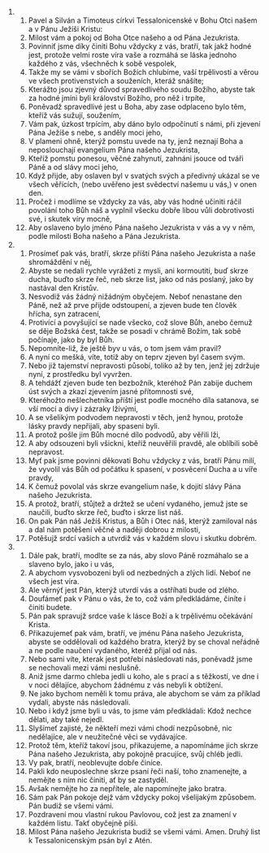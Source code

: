 <ol>
  <li>
    <ol>
      <li>Pavel a Silván a Timoteus církvi Tessalonicenské v Bohu Otci našem a v Pánu Ježíši Kristu:</li>
      <li>Milost vám a pokoj od Boha Otce našeho a od Pána Jezukrista.</li>
      <li>Povinniť jsme díky činiti Bohu vždycky z vás, bratří, tak jakž hodné jest, protože velmi roste víra vaše a rozmáhá se láska jednoho každého z vás, všechněch k sobě vespolek,</li>
      <li>Takže my se vámi v sbořích Božích chlubíme, vaší trpělivostí a věrou ve všech protivenstvích a souženích, kteráž snášíte;</li>
      <li>Kterážto jsou zjevný důvod spravedlivého soudu Božího, abyste tak za hodné jmíni byli království Božího, pro něž i trpíte,</li>
      <li>Poněvadž spravedlivé jest u Boha, aby zase odplaceno bylo těm, kteříž vás sužují, soužením,</li>
      <li>Vám pak, úzkost trpícím, aby dáno bylo odpočinutí s námi, při zjevení Pána Ježíše s nebe, s anděly moci jeho,</li>
      <li>V plameni ohně, kterýž pomstu uvede na ty, jenž neznají Boha a neposlouchají evangelium Pána našeho Jezukrista,</li>
      <li>Kteříž pomstu ponesou, věčné zahynutí, zahnáni jsouce od tváři Páně a od slávy moci jeho,</li>
      <li>Když přijde, aby oslaven byl v svatých svých a předivný ukázal se ve všech věřících, (nebo uvěřeno jest svědectví našemu u vás,) v onen den.</li>
      <li>Pročež i modlíme se vždycky za vás, aby vás hodné učiniti ráčil povolání toho Bůh náš a vyplnil všecku dobře libou vůli dobrotivosti své, i skutek víry mocně,</li>
      <li>Aby oslaveno bylo jméno Pána našeho Jezukrista v vás a vy v něm, podle milosti Boha našeho a Pána Jezukrista.</li>
    </ol>
  </li>
  <li>
    <ol>
      <li>Prosímeť pak vás, bratří, skrze příští Pána našeho Jezukrista a naše shromáždění v něj,</li>
      <li>Abyste se nedali rychle vyrážeti z mysli, ani kormoutiti, buď skrze ducha, buďto skrze řeč, neb skrze list, jako od nás poslaný, jako by nastával den Kristův.</li>
      <li>Nesvodiž vás žádný nižádným obyčejem. Neboť nenastane den Páně, než až prve přijde odstoupení, a zjeven bude ten člověk hřícha, syn zatracení,</li>
      <li>Protivící a povyšující se nade všecko, což slove Bůh, anebo čemuž se děje Božská čest, takže se posadí v chrámě Božím, tak sobě počínaje, jako by byl Bůh.</li>
      <li>Nepomníte-liž, že ještě byv u vás, o tom jsem vám pravil?</li>
      <li>A nyní co mešká, víte, totiž aby on teprv zjeven byl časem svým.</li>
      <li>Nebo již tajemství nepravosti působí, toliko až by ten, jenž jej zdržuje nyní, z prostředku byl vyvržen.</li>
      <li>A tehdážť zjeven bude ten bezbožník, kteréhož Pán zabije duchem úst svých a zkazí zjevením jasné přítomnosti své,</li>
      <li>Kteréhožto nešlechetníka příští jest podle mocného díla satanova, se vší mocí a divy i zázraky lživými,</li>
      <li>A se všelikým podvodem nepravosti v těch, jenž hynou, protože lásky pravdy nepřijali, aby spaseni byli.</li>
      <li>A protož pošle jim Bůh mocné dílo podvodů, aby věřili lži,</li>
      <li>A aby odsouzeni byli všickni, kteříž neuvěřili pravdě, ale oblíbili sobě nepravost.</li>
      <li>Myť pak jsme povinni děkovati Bohu vždycky z vás, bratří Pánu milí, že vyvolil vás Bůh od počátku k spasení, v posvěcení Ducha a u víře pravdy,</li>
      <li>K čemuž povolal vás skrze evangelium naše, k dojití slávy Pána našeho Jezukrista.</li>
      <li>A protož, bratří, stůjtež a držtež se učení vydaného, jemuž jste se naučili, buďto skrze řeč, buďto i skrze list náš.</li>
      <li>On pak Pán náš Ježíš Kristus, a Bůh i Otec náš, kterýž zamiloval nás a dal nám potěšení věčné a naději dobrou z milosti,</li>
      <li>Potěšujž srdcí vašich a utvrdiž vás v každém slovu i skutku dobrém.</li>
    </ol>
  </li>
  <li>
    <ol>
      <li>Dále pak, bratří, modlte se za nás, aby slovo Páně rozmáhalo se a slaveno bylo, jako i u vás,</li>
      <li>A abychom vysvobozeni byli od nezbedných a zlých lidí. Neboť ne všech jest víra.</li>
      <li>Ale věrnýť jest Pán, kterýž utvrdí vás a ostříhati bude od zlého.</li>
      <li>Doufámeť pak v Pánu o vás, že to, což vám předkládáme, činíte i činiti budete.</li>
      <li>Pán pak spravujž srdce vaše k lásce Boží a k trpělivému očekávání Krista.</li>
      <li>Přikazujemeť pak vám, bratří, ve jménu Pána našeho Jezukrista, abyste se oddělovali od každého bratra, kterýž by se choval neřádně a ne podle naučení vydaného, kteréž přijal od nás.</li>
      <li>Nebo sami víte, kterak jest potřebí následovati nás, poněvadž jsme se nechovali mezi vámi neslušně.</li>
      <li>Aniž jsme darmo chleba jedli u koho, ale s prací a s těžkostí, ve dne i v noci dělajíce, abychom žádnému z vás nebyli k obtížení.</li>
      <li>Ne jako bychom neměli k tomu práva, ale abychom se vám za příklad vydali, abyste nás následovali.</li>
      <li>Nebo i když jsme byli u vás, to jsme vám předkládali: Kdož nechce dělati, aby také nejedl.</li>
      <li>Slyšímeť zajisté, že někteří mezi vámi chodí nezpůsobně, nic nedělajíce, ale v neužitečné věci se vydávajíce.</li>
      <li>Protož těm, kteříž takoví jsou, přikazujeme, a napomínáme jich skrze Pána našeho Jezukrista, aby pokojně pracujíce, svůj chléb jedli.</li>
      <li>Vy pak, bratří, neoblevujte dobře činíce.</li>
      <li>Pakli kdo neuposlechne skrze psaní řeči naší, toho znamenejte, a nemějte s ním nic činiti, ať by se zastyděl.</li>
      <li>Avšak nemějte ho za nepřítele, ale napomínejte jako bratra.</li>
      <li>Sám pak Pán pokoje dejž vám vždycky pokoj všelijakým způsobem. Pán budiž se všemi vámi.</li>
      <li>Pozdravení mou vlastní rukou Pavlovou, což jest za znamení v každém listu. Takť obyčejně píši.</li>
      <li>Milost Pána našeho Jezukrista budiž se všemi vámi. Amen. Druhý list k Tessalonicenským psán byl z Atén.</li>
    </ol>
  </li>
</ol>
